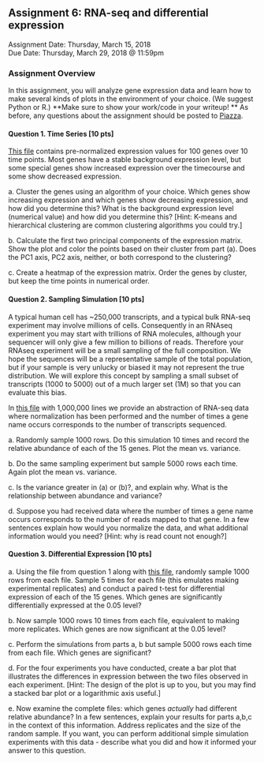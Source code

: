 ## Assignment 6: RNA-seq and differential expression
Assignment Date: Thursday, March 15, 2018  
Due Date: Thursday, March 29, 2018 @ 11:59pm  

### Assignment Overview

In this assignment, you will analyze gene expression data and learn how to make several kinds of plots in the environment of your choice. 
(We suggest Python or R.) **Make sure to show your work/code in your writeup! ** As before, any questions about the assignment should be posted to 
[Piazza](https://piazza.com/class/jcumooljtd46p7).


#### Question 1. Time Series [10 pts]

[This file](http://schatz-lab.org/teaching/exercises/rnaseq/rnaseq.1.expression/expression.txt) contains pre-normalized expression 
values for 100 genes over 10 time points. Most genes have a stable background expression level, but some special genes show increased 
expression over the timecourse and some show decreased expression.

a. Cluster the genes using an algorithm of your choice. Which genes show increasing expression and which genes show decreasing expression, 
and how did you determine this? What is the background expression level (numerical value) and how did you determine this? 
[Hint: K-means and hierarchical clustering are common clustering algorithms you could try.]

b. Calculate the first two principal components of the expression matrix. Show the plot and color the points based on their cluster from part (a). 
Does the PC1 axis, PC2 axis, neither, or both correspond to the clustering?

c. Create a heatmap of the expression matrix. Order the genes by cluster, but keep the time points in numerical order.


#### Question 2. Sampling Simulation [10 pts]

A typical human cell has ~250,000 transcripts, and a typical bulk RNA-seq experiment may involve millions of cells. Consequently
in an RNAseq experiment you may start with trillions of RNA molecules, although your sequencer will only give a few million to billions of reads. 
Therefore your RNAseq experiment will be a small sampling of the full composition. We hope the sequences will be a representative
sample of the total population, but if your sample is very unlucky or biased it may not represent the true distribution. We will explore
this concept by sampling a small subset of transcripts (1000 to 5000) out of a much larger set (1M) so that you can evaluate this bias.

In [this file]() with 1,000,000 lines we provide an abstraction of RNA-seq data where normalization has been performed and 
the number of times a gene name occurs corresponds to the number of transcripts sequenced.

a. Randomly sample 1000 rows. Do this simulation 10 times and record the relative abundance of each of the 15 genes. Plot the mean vs. variance.

b. Do the same sampling experiment but sample 5000 rows each time. Again plot the mean vs. variance.

c. Is the variance greater in (a) or (b)?, and explain why. What is the relationship between abundance and variance? 

d. Suppose you had received data where the number of times a gene name occurs corresponds to the number of reads mapped to that gene. 
In a few sentences explain how would you normalize the data, and what additional information would you need? [Hint: why is read count not enough?]

 
#### Question 3. Differential Expression [10 pts]

a. Using the file from question 1 along with [this file](), randomly sample 1000 rows from each file. 
Sample 5 times for each file (this emulates making experimental replicates) and conduct a paired t-test for 
differential expression of each of the 15 genes. Which genes are significantly differentially expressed at the 0.05 level?

b. Now sample 1000 rows 10 times from each file, equivalent to making more replicates. Which genes are now significant at the 0.05 level?

c. Perform the simulations from parts a, b but sample 5000 rows each time from each file. Which genes are significant? 

d. For the four experiments you have conducted, create a bar plot that illustrates the differences in expression between the two files 
observed in each experiment. [Hint: The design of the plot is up to you, but you may find a stacked bar plot or a logarithmic axis useful.]

e. Now examine the complete files: which genes *actually* had different relative abundance? In a few sentences, explain your results for parts a,b,c in the 
context of this information. Address replicates and the size of the random sample. If you want, you can perform additional simple simulation 
experiments with this data - describe what you did and how it informed your answer to this question.

